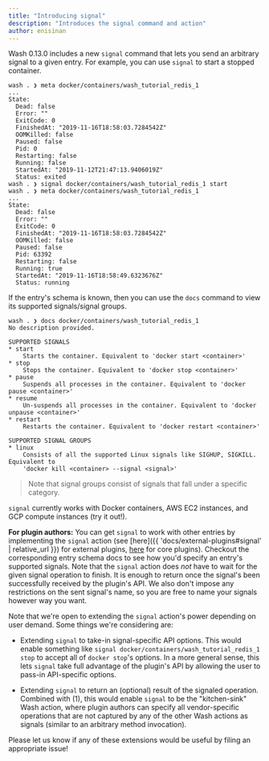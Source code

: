```yaml
---
title: "Introducing signal"
description: "Introduces the signal command and action"
author: enisinan
---
```


Wash 0.13.0 includes a new `signal` command that lets you send an arbitrary signal to a given entry. For example, you can use `signal` to start a stopped container.

```
wash . ❯ meta docker/containers/wash_tutorial_redis_1
...
State:
  Dead: false
  Error: ""
  ExitCode: 0
  FinishedAt: "2019-11-16T18:58:03.7284542Z"
  OOMKilled: false
  Paused: false
  Pid: 0
  Restarting: false
  Running: false
  StartedAt: "2019-11-12T21:47:13.9406019Z"
  Status: exited
wash . ❯ signal docker/containers/wash_tutorial_redis_1 start
wash . ❯ meta docker/containers/wash_tutorial_redis_1
...
State:
  Dead: false
  Error: ""
  ExitCode: 0
  FinishedAt: "2019-11-16T18:58:03.7284542Z"
  OOMKilled: false
  Paused: false
  Pid: 63392
  Restarting: false
  Running: true
  StartedAt: "2019-11-16T18:58:49.6323676Z"
  Status: running
```

If the entry's schema is known, then you can use the `docs` command to view its supported signals/signal groups.

```
wash . ❯ docs docker/containers/wash_tutorial_redis_1
No description provided.

SUPPORTED SIGNALS
* start
    Starts the container. Equivalent to 'docker start <container>'
* stop
    Stops the container. Equivalent to 'docker stop <container>'
* pause
    Suspends all processes in the container. Equivalent to 'docker pause <container>'
* resume
    Un-suspends all processes in the container. Equivalent to 'docker unpause <container>'
* restart
    Restarts the container. Equivalent to 'docker restart <container>'

SUPPORTED SIGNAL GROUPS
* linux
    Consists of all the supported Linux signals like SIGHUP, SIGKILL. Equivalent to
    'docker kill <container> --signal <signal>'
```

> Note that signal groups consist of signals that fall under a specific category.

`signal` currently works with Docker containers, AWS EC2 instances, and GCP compute instances (try it out!).
 
**For plugin authors:** You can get `signal` to work with other entries by implementing the `signal` action (see [here]({{ 'docs/external-plugins#signal' | relative_url }}) for external plugins, [here](https://godoc.org/github.com/puppetlabs/wash/plugin#Signalable) for core plugins). Checkout the corresponding entry schema docs to see how you'd specify an entry's supported signals. Note that the `signal` action does _not_ have to wait for the given signal operation to finish. It is enough to return once the signal's been successfully received by the plugin's API. We also don't impose any restrictions on the sent signal's name, so you are free to name your signals however way you want.

Note that we're open to extending the `signal` action's power depending on user demand. Some things we're considering are:

* Extending `signal` to take-in signal-specific API options. This would enable something like `signal docker/containers/wash_tutorial_redis_1 stop` to accept all of `docker stop`'s options. In a more general sense, this lets `signal` take full advantage of the plugin's API by allowing the user to pass-in API-specific options.

* Extending `signal` to return an (optional) result of the signaled operation. Combined with (1), this would enable `signal` to be the "kitchen-sink" Wash action, where plugin authors can specify all vendor-specific operations that are not captured by any of the other Wash actions as signals (similar to an arbitrary method invocation).

Please let us know if any of these extensions would be useful by filing an appropriate issue!
